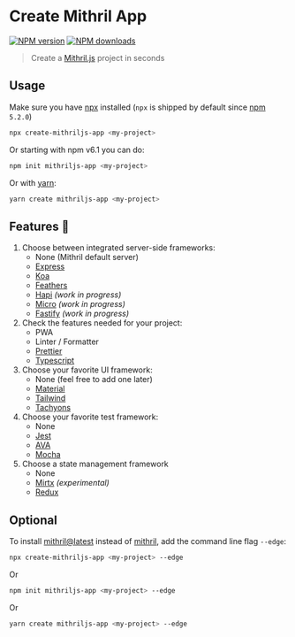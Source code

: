 # Create Mithril App

[![NPM version](https://img.shields.io/npm/v/create-mithriljs-app.svg?style=flat)](https://npmjs.com/package/create-mithriljs-app)
[![NPM downloads](https://img.shields.io/npm/dm/create-mithriljs-app.svg?style=flat)](https://npmjs.com/package/create-mithriljs-app)

> Create a [Mithril.js](https://github.com/MithrilJS/mithril.js) project in seconds

## Usage

Make sure you have [npx](https://www.npmjs.com/package/npx) installed (`npx` is shipped by default since [npm](https://www.npmjs.com/get-npm) `5.2.0`)

```bash
npx create-mithriljs-app <my-project>
```

Or starting with npm v6.1 you can do:

```bash
npm init mithriljs-app <my-project>
```

Or with [yarn](https://yarnpkg.com/en/):

```bash
yarn create mithriljs-app <my-project>
```

## Features :tada:

1. Choose between integrated server-side frameworks:
    - None (Mithril default server)
    - [Express](https://github.com/expressjs/express)
    - [Koa](https://github.com/koajs/koa)
    - [Feathers](https://github.com/feathersjs/feathers)
    - [Hapi](https://github.com/hapijs/hapi) _(work in progress)_
    - [Micro](https://github.com/zeit/micro) _(work in progress)_
    - [Fastify](https://github.com/fastify/fastify) _(work in progress)_
2. Check the features needed for your project:
    - PWA
    - Linter / Formatter
    - [Prettier](https://prettier.io/)
    - [Typescript](https://github.com/Microsoft/TypeScript)
3. Choose your favorite UI framework:
    - None (feel free to add one later)
    - [Material](https://github.com/material-components/material-components-web)
    - [Tailwind](https://github.com/tailwindcss/tailwindcss)
    - [Tachyons](https://tachyons.io)
4. Choose your favorite test framework:
    - None
    - [Jest](https://github.com/facebook/jest)
    - [AVA](https://github.com/avajs/ava)
    - [Mocha](https://github.com/mochajs/mocha)
5. Choose a state management framework
    - None
    - [Mirtx](https://github.com/bmartel/mirtx) _(experimental)_
    - [Redux](https://github.com/reduxjs/redux)

## Optional

To install [mithril@latest](https://www.npmjs.com/package/mithril) instead of [mithril](https://www.npmjs.com/package/mithril), add the command line flag `--edge`:

```bash
npx create-mithriljs-app <my-project> --edge
```

Or

```bash
npm init mithriljs-app <my-project> --edge
```

Or

```bash
yarn create mithriljs-app <my-project> --edge
```
